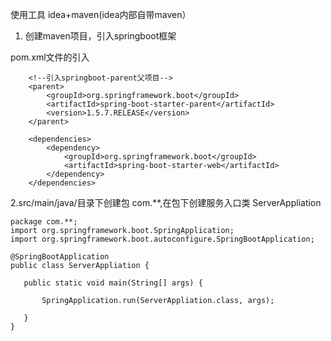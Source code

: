 
使用工具 idea+maven(idea内部自带maven）

1. 创建maven项目，引入springboot框架

pom.xml文件的引入

```
    <!--引入springboot-parent父项目-->
    <parent>
        <groupId>org.springframework.boot</groupId>
        <artifactId>spring-boot-starter-parent</artifactId>
        <version>1.5.7.RELEASE</version>
    </parent>

    <dependencies>
        <dependency>
            <groupId>org.springframework.boot</groupId>
            <artifactId>spring-boot-starter-web</artifactId>
        </dependency>
    </dependencies>
 ```
 
 2.src/main/java/目录下创建包 com.**,在包下创建服务入口类 ServerAppliation
 
 ```
 package com.**;
 import org.springframework.boot.SpringApplication;
import org.springframework.boot.autoconfigure.SpringBootApplication;

@SpringBootApplication
public class ServerAppliation {

    public static void main(String[] args) {

        SpringApplication.run(ServerAppliation.class, args);

    }
}
```
 
 
 
